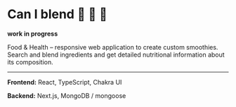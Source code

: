 # Can I blend 🍍 🍉 🥕

**work in progress**

Food & Health – responsive web application to create custom smoothies. Search and blend ingredients and get detailed nutritional information about its composition. 

---

**Frontend:** React, TypeScript, Chakra UI

**Backend:** Next.js, MongoDB / mongoose

